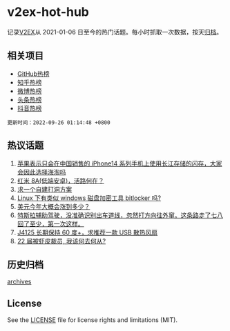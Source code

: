 # v2ex-hot-hub

 记录[V2EX](https://www.v2ex.com/)从 2021-01-06 日至今的热门话题。每小时抓取一次数据，按天[归档](archives)。
 
 ## 相关项目

- [GitHub热榜](https://github.com/lonnyzhang423/github-hot-hub)
- [知乎热榜](https://github.com/lonnyzhang423/zhihu-hot-hub)
- [微博热榜](https://github.com/lonnyzhang423/weibo-hot-hub)
- [头条热榜](https://github.com/lonnyzhang423/toutiao-hot-hub)
- [抖音热榜](https://github.com/lonnyzhang423/douyin-hot-hub)


 `更新时间：2022-09-26 01:14:48 +0800`

## 热议话题

1. [苹果表示只会在中国销售的 iPhone14 系列手机上使用长江存储的闪存，大家会因此选择海淘吗](https://www.v2ex.com/t/882764)
1. [红米 8A(低端安卓)，活路何在？](https://www.v2ex.com/t/882766)
1. [求一个自建打洞方案](https://www.v2ex.com/t/882721)
1. [Linux 下有类似 windows 磁盘加密工具 bitlocker 吗?](https://www.v2ex.com/t/882712)
1. [美元今年大概会涨到多少？](https://www.v2ex.com/t/882732)
1. [特斯拉辅助驾驶，没准确识别出车道线，忽然打方向往外窜。这条路走了七八回了至少，第一次这样。](https://www.v2ex.com/t/882762)
1. [J4125 长期保持 60 度+，求推荐一款 USB 散热风扇](https://www.v2ex.com/t/882754)
1. [22 届被虾皮裁员, 我该何去何从?](https://www.v2ex.com/t/882746)

## 历史归档

[archives](archives)

## License

See the [LICENSE](LICENSE) file for license rights and limitations (MIT).
